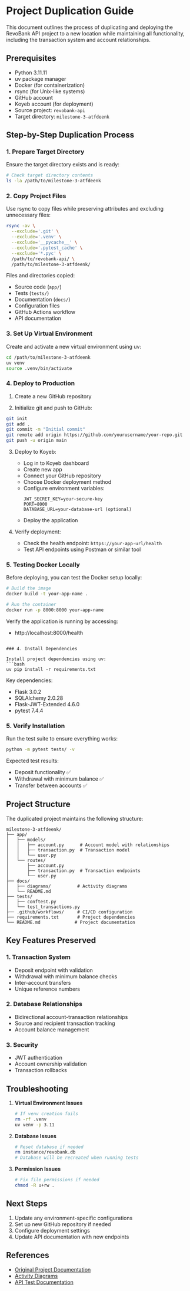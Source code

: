 # Project Duplication Guide

This document outlines the process of duplicating and deploying the RevoBank API project to a new location while maintaining all functionality, including the transaction system and account relationships.

## Prerequisites

- Python 3.11.11
- uv package manager
- Docker (for containerization)
- rsync (for Unix-like systems)
- GitHub account
- Koyeb account (for deployment)
- Source project: `revobank-api`
- Target directory: `milestone-3-atfdeenk`

## Step-by-Step Duplication Process

### 1. Prepare Target Directory

Ensure the target directory exists and is ready:
```bash
# Check target directory contents
ls -la /path/to/milestone-3-atfdeenk
```

### 2. Copy Project Files

Use rsync to copy files while preserving attributes and excluding unnecessary files:
```bash
rsync -av \
  --exclude='.git' \
  --exclude='.venv' \
  --exclude='__pycache__' \
  --exclude='.pytest_cache' \
  --exclude='*.pyc' \
  /path/to/revobank-api/ \
  /path/to/milestone-3-atfdeenk/
```

Files and directories copied:
- Source code (`app/`)
- Tests (`tests/`)
- Documentation (`docs/`)
- Configuration files
- GitHub Actions workflow
- API documentation

### 3. Set Up Virtual Environment

Create and activate a new virtual environment using uv:
```bash
cd /path/to/milestone-3-atfdeenk
uv venv
source .venv/bin/activate
```

### 4. Deploy to Production

1. Create a new GitHub repository

2. Initialize git and push to GitHub:
```bash
git init
git add .
git commit -m "Initial commit"
git remote add origin https://github.com/yourusername/your-repo.git
git push -u origin main
```

3. Deploy to Koyeb:
   - Log in to Koyeb dashboard
   - Create new app
   - Connect your GitHub repository
   - Choose Docker deployment method
   - Configure environment variables:
     ```
     JWT_SECRET_KEY=your-secure-key
     PORT=8000
     DATABASE_URL=your-database-url (optional)
     ```
   - Deploy the application

4. Verify deployment:
   - Check the health endpoint: `https://your-app-url/health`
   - Test API endpoints using Postman or similar tool

### 5. Testing Docker Locally

Before deploying, you can test the Docker setup locally:
```bash
# Build the image
docker build -t your-app-name .

# Run the container
docker run -p 8000:8000 your-app-name
```

Verify the application is running by accessing:
- http://localhost:8000/health
```

### 4. Install Dependencies

Install project dependencies using uv:
```bash
uv pip install -r requirements.txt
```

Key dependencies:
- Flask 3.0.2
- SQLAlchemy 2.0.28
- Flask-JWT-Extended 4.6.0
- pytest 7.4.4

### 5. Verify Installation

Run the test suite to ensure everything works:
```bash
python -m pytest tests/ -v
```

Expected test results:
- Deposit functionality ✅
- Withdrawal with minimum balance ✅
- Transfer between accounts ✅

## Project Structure

The duplicated project maintains the following structure:
```
milestone-3-atfdeenk/
├── app/
│   ├── models/
│   │   ├── account.py      # Account model with relationships
│   │   ├── transaction.py  # Transaction model
│   │   └── user.py
│   └── routes/
│       ├── account.py
│       ├── transaction.py  # Transaction endpoints
│       └── user.py
├── docs/
│   ├── diagrams/          # Activity diagrams
│   └── README.md
├── tests/
│   ├── conftest.py
│   └── test_transactions.py
├── .github/workflows/     # CI/CD configuration
├── requirements.txt       # Project dependencies
└── README.md             # Project documentation
```

## Key Features Preserved

### 1. Transaction System
- Deposit endpoint with validation
- Withdrawal with minimum balance checks
- Inter-account transfers
- Unique reference numbers

### 2. Database Relationships
- Bidirectional account-transaction relationships
- Source and recipient transaction tracking
- Account balance management

### 3. Security
- JWT authentication
- Account ownership validation
- Transaction rollbacks

## Troubleshooting

1. **Virtual Environment Issues**
   ```bash
   # If venv creation fails
   rm -rf .venv
   uv venv -p 3.11
   ```

2. **Database Issues**
   ```bash
   # Reset database if needed
   rm instance/revobank.db
   # Database will be recreated when running tests
   ```

3. **Permission Issues**
   ```bash
   # Fix file permissions if needed
   chmod -R u+rw .
   ```

## Next Steps

1. Update any environment-specific configurations
2. Set up new GitHub repository if needed
3. Configure deployment settings
4. Update API documentation with new endpoints

## References

- [Original Project Documentation](../README.md)
- [Activity Diagrams](diagrams/)
- [API Test Documentation](../API_TEST_DOCUMENTATION.md)
